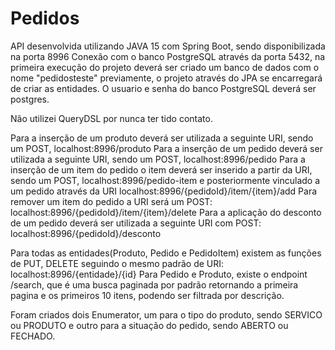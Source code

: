 # Pedidos

API desenvolvida utilizando JAVA 15 com Spring Boot, sendo disponibilizada na porta 8996
Conexão com o banco PostgreSQL através da porta 5432, na primeira execução do projeto deverá ser criado um banco de dados com o nome "pedidosteste" previamente, o projeto através do JPA se encarregará de criar as entidades.
O usuario e senha do banco PostgreSQL deverá ser postgres.

Não utilizei QueryDSL por nunca ter tido contato.

Para a inserção de um produto deverá ser utilizada a seguinte URI, sendo um POST, localhost:8996/produto
Para a inserção de um pedido deverá ser utilizada a seguinte URI, sendo um POST, localhost:8996/pedido
Para a inserção de um item do pedido o item deverá ser inserido a partir da URI, sendo um POST, localhost:8996/pedido-item e posteriormente vinculado a um pedido através da URI localhost:8996/{pedidoId}/item/{item}/add
Para remover um item do pedido a URI será um POST: localhost:8996/{pedidoId}/item/{item}/delete
Para a aplicação do desconto de um pedido deverá ser utilizada a seguinte URI com POST: localhost:8996/{pedidoId}/desconto

Para todas as entidades(Produto, Pedido e PedidoItem) existem as funções de PUT, DELETE seguindo o mesmo padrão de URI: localhost:8996/{entidade}/{id}
Para Pedido e Produto, existe o endpoint /search, que é uma busca paginada por padrão retornando a primeira pagina e os primeiros 10 itens, podendo ser filtrada por descrição.

Foram criados dois Enumerator, um para o tipo do produto, sendo SERVICO ou PRODUTO e outro para a situação do pedido, sendo ABERTO ou FECHADO.
